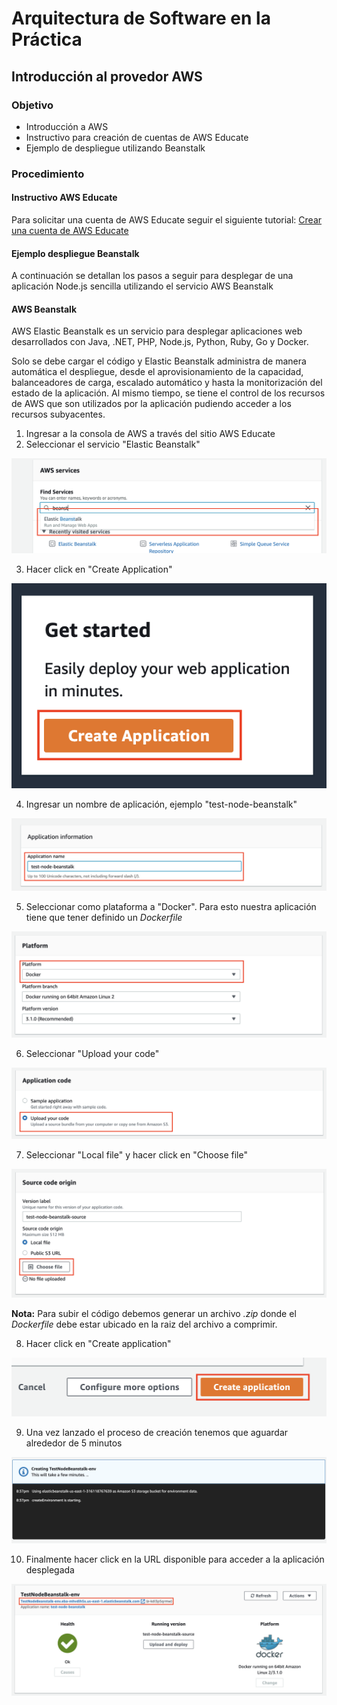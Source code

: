 # Arquitectura de Software en la Práctica
## Introducción al provedor AWS

### Objetivo

* Introducción a AWS
* Instructivo para creación de cuentas de AWS Educate
* Ejemplo de despliegue utilizando Beanstalk

### Procedimiento

#### Instructivo AWS Educate

Para solicitar una cuenta de AWS Educate seguir el siguiente tutorial: [Crear una cuenta de AWS Educate](AWSEducate.md)

#### Ejemplo despliegue Beanstalk

A continuación se detallan los pasos a seguir para desplegar de una aplicación Node.js sencilla utilizando el servicio AWS Beanstalk

#### AWS Beanstalk

AWS Elastic Beanstalk es un servicio para desplegar aplicaciones web desarrollados con Java, .NET, PHP, Node.js, Python, Ruby, Go y Docker.

Solo se debe cargar el código y Elastic Beanstalk administra de manera automática el despliegue, desde el aprovisionamiento de la capacidad, balanceadores de carga, escalado automático y hasta la monitorización del estado de la aplicación. Al mismo tiempo, se tiene el control de los recursos de AWS que son utilizados por la aplicación pudiendo acceder a los recursos subyacentes.

1. Ingresar a la consola de AWS a través del sitio AWS Educate
2. Seleccionar el servicio "Elastic Beanstalk"

![Paso 1](img/beanstalk-step-1.png)

3. Hacer click en "Create Application"

![Paso 2](img/beanstalk-step-2.png)

4. Ingresar un nombre de aplicación, ejemplo "test-node-beanstalk"

![Paso 3](img/beanstalk-step-3.png)

5. Seleccionar como plataforma a "Docker". Para esto nuestra aplicación tiene que tener definido un *Dockerfile*

![Paso 4](img/beanstalk-step-4.png)

6. Seleccionar "Upload your code"

![Paso 5](img/beanstalk-step-5.png)

7. Seleccionar "Local file" y hacer click en "Choose file"

![Paso 6](img/beanstalk-step-6.png)

**Nota:** Para subir el código debemos generar un archivo *.zip* donde el *Dockerfile* debe estar ubicado en la raiz del archivo a comprimir.

8. Hacer click en "Create application"

![Paso 7](img/beanstalk-step-7.png)

9. Una vez lanzado el proceso de creación tenemos que aguardar alrededor de 5 minutos

![Paso 8](img/beanstalk-step-8.png)

10. Finalmente hacer click en la URL disponible para acceder a la aplicación desplegada 

![Paso 9](img/beanstalk-step-9.png)